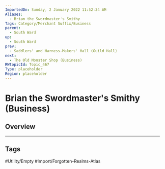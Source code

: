 ```yaml
---
ImportedOn: Sunday, 2 January 2022 11:52:34 AM
Aliases:
  - Brian the Swordmaster's Smithy
Tags: Category/Merchant Suffix/Business
parent:
  - South Ward
up:
  - South Ward
prev:
  - Saddlers' and Harness-Makers' Hall (Guild Hall)
next:
  - The Old Monster Shop (Business)
RWtopicId: Topic_467
Type: placeholder
Region: placeholder
---
```

# Brian the Swordmaster's Smithy (Business)
## Overview

---
## Tags
#Utility/Empty #Import/Forgotten-Realms-Atlas

